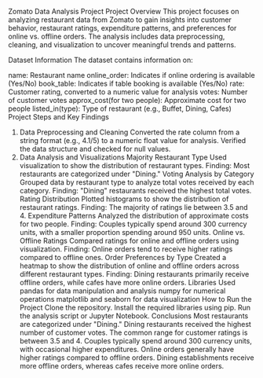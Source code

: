 Zomato Data Analysis Project
Project Overview
This project focuses on analyzing restaurant data from Zomato to gain insights into customer behavior, restaurant ratings, expenditure patterns, and preferences for online vs. offline orders. The analysis includes data preprocessing, cleaning, and visualization to uncover meaningful trends and patterns.

Dataset Information
The dataset contains information on:

name: Restaurant name
online_order: Indicates if online ordering is available (Yes/No)
book_table: Indicates if table booking is available (Yes/No)
rate: Customer rating, converted to a numeric value for analysis
votes: Number of customer votes
approx_cost(for two people): Approximate cost for two people
listed_in(type): Type of restaurant (e.g., Buffet, Dining, Cafes)
Project Steps and Key Findings
1. Data Preprocessing and Cleaning
Converted the rate column from a string format (e.g., 4.1/5) to a numeric float value for analysis.
Verified the data structure and checked for null values.
2. Data Analysis and Visualizations
Majority Restaurant Type
Used visualization to show the distribution of restaurant types.
Finding: Most restaurants are categorized under "Dining."
Voting Analysis by Category
Grouped data by restaurant type to analyze total votes received by each category.
Finding: "Dining" restaurants received the highest total votes.
Rating Distribution
Plotted histograms to show the distribution of restaurant ratings.
Finding: The majority of ratings lie between 3.5 and 4.
Expenditure Patterns
Analyzed the distribution of approximate costs for two people.
Finding: Couples typically spend around 300 currency units, with a smaller proportion spending around 950 units.
Online vs. Offline Ratings
Compared ratings for online and offline orders using visualization.
Finding: Online orders tend to receive higher ratings compared to offline ones.
Order Preferences by Type
Created a heatmap to show the distribution of online and offline orders across different restaurant types.
Finding: Dining restaurants primarily receive offline orders, while cafes have more online orders.
Libraries Used
pandas for data manipulation and analysis
numpy for numerical operations
matplotlib and seaborn for data visualization
How to Run the Project
Clone the repository.
Install the required libraries using pip.
Run the analysis script or Jupyter Notebook.
Conclusions
Most restaurants are categorized under "Dining."
Dining restaurants received the highest number of customer votes.
The common range for customer ratings is between 3.5 and 4.
Couples typically spend around 300 currency units, with occasional higher expenditures.
Online orders generally have higher ratings compared to offline orders.
Dining establishments receive more offline orders, whereas cafes receive more online orders.
